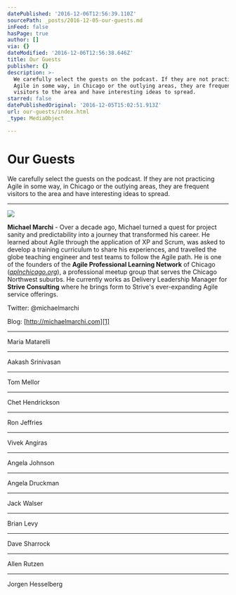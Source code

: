 ```yaml
---
datePublished: '2016-12-06T12:56:39.110Z'
sourcePath: _posts/2016-12-05-our-guests.md
inFeed: false
hasPage: true
author: []
via: {}
dateModified: '2016-12-06T12:56:38.646Z'
title: Our Guests
publisher: {}
description: >-
  We carefully select the guests on the podcast. If they are not practicing
  Agile in some way, in Chicago or the outlying areas, they are frequent
  visitors to the area and have interesting ideas to spread.
starred: false
datePublishedOriginal: '2016-12-05T15:02:51.913Z'
url: our-guests/index.html
_type: MediaObject

---
```

# Our Guests

We carefully select the guests on the podcast. If they are not practicing Agile in some way, in Chicago or the outlying areas, they are frequent visitors to the area and have interesting ideas to spread.

---

    

![](https://the-grid-user-content.s3-us-west-2.amazonaws.com/b6b9dbac-87c5-4e05-8a52-7cdc8b13cdb7.jpg)

**Michael Marchi** - Over a decade ago, Michael turned a quest for project sanity and predictability into a journey that transformed his career. He learned about Agile through the application of XP and Scrum, was asked to develop a training curriculum to share his experiences, and travelled the globe teaching engineer and test teams to follow the Agile path. He is one of the founders of the **Agile Professional Learning Network** of Chicago (_[aplnchicago.org][0]_), a professional meetup group that serves the Chicago Northwest suburbs. He currently works as Delivery Leadership Manager for **Strive Consulting** where he brings form to Strive's ever-expanding Agile service offerings.

Twitter: @michaelmarchi

Blog: [http://michaelmarchi.com][1]

---

Maria Matarelli

---

Aakash Srinivasan

---

Tom Mellor

---

Chet Hendrickson

---

Ron Jeffries

---

Vivek Angiras

---

Angela Johnson

---

Angela Druckman

---

Jack Walser

---

Brian Levy

---

Dave Sharrock

---

Allen Rutzen

---

Jorgen Hesselberg

[0]: http://aplnchicago.org/
[1]: http://michaelmarchi.com/